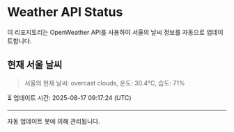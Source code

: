 
# Weather API Status

이 리포지토리는 OpenWeather API를 사용하여 서울의 날씨 정보를 자동으로 업데이트합니다.

## 현재 서울 날씨
> 서울의 현재 날씨: overcast clouds, 온도: 30.4°C, 습도: 71%

⏳ 업데이트 시간: 2025-08-17 09:17:24 (UTC)

---
자동 업데이트 봇에 의해 관리됩니다.
